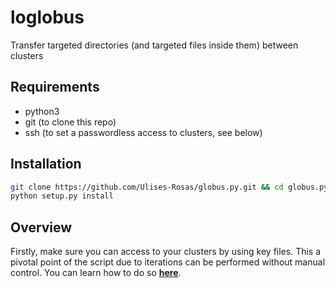 # loglobus

Transfer targeted directories (and targeted files inside them) between clusters

## Requirements
* python3
* git (to clone this repo) 
* ssh (to set a passwordless access to clusters, see below)

## Installation

```bash
git clone https://github.com/Ulises-Rosas/globus.py.git && cd globus.py
python setup.py install
```

## Overview

Firstly, make sure you can access to your clusters by using key files. This a pivotal point of the script due to iterations can be performed without manual control. You can learn how to do so [**here**](setPasswordlessAccess.md).




